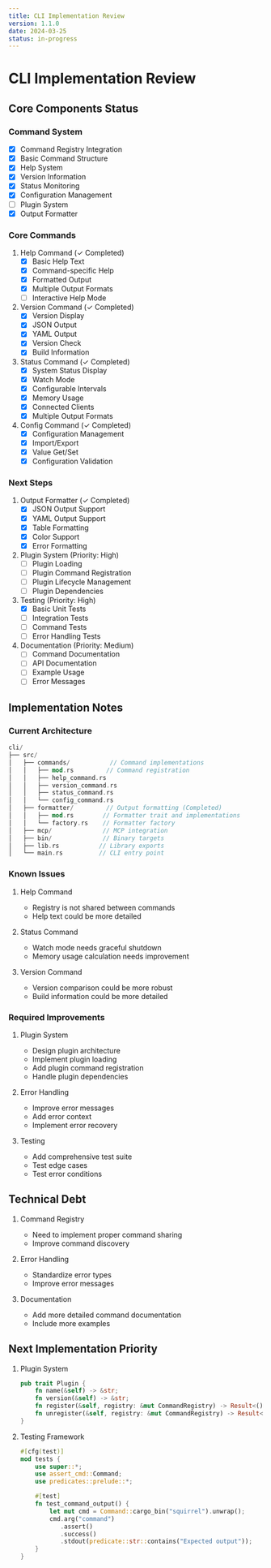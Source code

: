 ```yaml
---
title: CLI Implementation Review
version: 1.1.0
date: 2024-03-25
status: in-progress
---
```


# CLI Implementation Review

## Core Components Status

### Command System
- [x] Command Registry Integration
- [x] Basic Command Structure
- [x] Help System
- [x] Version Information
- [x] Status Monitoring
- [x] Configuration Management
- [ ] Plugin System
- [x] Output Formatter

### Core Commands
1. Help Command (✓ Completed)
   - [x] Basic Help Text
   - [x] Command-specific Help
   - [x] Formatted Output
   - [x] Multiple Output Formats
   - [ ] Interactive Help Mode

2. Version Command (✓ Completed)
   - [x] Version Display
   - [x] JSON Output
   - [x] YAML Output
   - [x] Version Check
   - [x] Build Information

3. Status Command (✓ Completed)
   - [x] System Status Display
   - [x] Watch Mode
   - [x] Configurable Intervals
   - [x] Memory Usage
   - [x] Connected Clients
   - [x] Multiple Output Formats

4. Config Command (✓ Completed)
   - [x] Configuration Management
   - [x] Import/Export
   - [x] Value Get/Set
   - [x] Configuration Validation

### Next Steps

1. Output Formatter (✓ Completed)
   - [x] JSON Output Support
   - [x] YAML Output Support
   - [x] Table Formatting
   - [x] Color Support
   - [x] Error Formatting

2. Plugin System (Priority: High)
   - [ ] Plugin Loading
   - [ ] Plugin Command Registration
   - [ ] Plugin Lifecycle Management
   - [ ] Plugin Dependencies

3. Testing (Priority: High)
   - [x] Basic Unit Tests
   - [ ] Integration Tests
   - [ ] Command Tests
   - [ ] Error Handling Tests

4. Documentation (Priority: Medium)
   - [ ] Command Documentation
   - [ ] API Documentation
   - [ ] Example Usage
   - [ ] Error Messages

## Implementation Notes

### Current Architecture
```rust
cli/
├── src/
│   ├── commands/           // Command implementations
│   │   ├── mod.rs         // Command registration
│   │   ├── help_command.rs
│   │   ├── version_command.rs
│   │   ├── status_command.rs
│   │   └── config_command.rs
│   ├── formatter/         // Output formatting (Completed)
│   │   ├── mod.rs        // Formatter trait and implementations
│   │   └── factory.rs    // Formatter factory
│   ├── mcp/              // MCP integration
│   ├── bin/              // Binary targets
│   ├── lib.rs           // Library exports
│   └── main.rs          // CLI entry point
```

### Known Issues
1. Help Command
   - Registry is not shared between commands
   - Help text could be more detailed

2. Status Command
   - Watch mode needs graceful shutdown
   - Memory usage calculation needs improvement

3. Version Command
   - Version comparison could be more robust
   - Build information could be more detailed

### Required Improvements

1. Plugin System
   - Design plugin architecture
   - Implement plugin loading
   - Add plugin command registration
   - Handle plugin dependencies

2. Error Handling
   - Improve error messages
   - Add error context
   - Implement error recovery

3. Testing
   - Add comprehensive test suite
   - Test edge cases
   - Test error conditions

## Technical Debt

1. Command Registry
   - Need to implement proper command sharing
   - Improve command discovery

2. Error Handling
   - Standardize error types
   - Improve error messages

3. Documentation
   - Add more detailed command documentation
   - Include more examples

## Next Implementation Priority

1. Plugin System
   ```rust
   pub trait Plugin {
       fn name(&self) -> &str;
       fn version(&self) -> &str;
       fn register(&self, registry: &mut CommandRegistry) -> Result<()>;
       fn unregister(&self, registry: &mut CommandRegistry) -> Result<()>;
   }
   ```

2. Testing Framework
   ```rust
   #[cfg(test)]
   mod tests {
       use super::*;
       use assert_cmd::Command;
       use predicates::prelude::*;

       #[test]
       fn test_command_output() {
           let mut cmd = Command::cargo_bin("squirrel").unwrap();
           cmd.arg("command")
              .assert()
              .success()
              .stdout(predicate::str::contains("Expected output"));
       }
   }
   ``` 